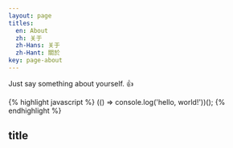 ```yaml
---
layout: page
titles:
  en: About
  zh: 关于
  zh-Hans: 关于
  zh-Hant: 關於
key: page-about
---
```


Just say something about yourself. :+1:

{% highlight javascript %}
(() => console.log('hello, world!'))();
{% endhighlight %}

## title
